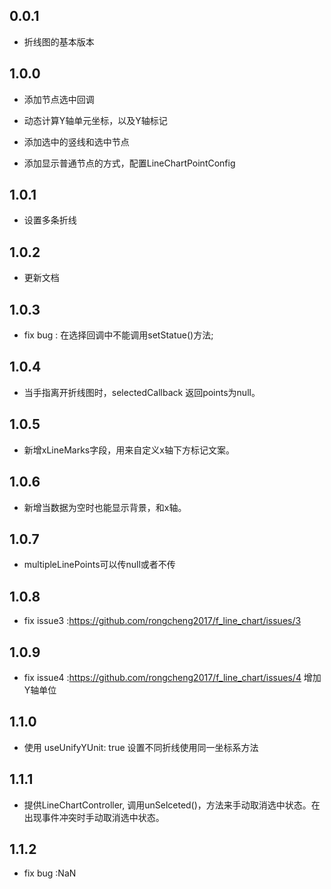 ## 0.0.1

* 折线图的基本版本

## 1.0.0

* 添加节点选中回调

* 动态计算Y轴单元坐标，以及Y轴标记

* 添加选中的竖线和选中节点

* 添加显示普通节点的方式，配置LineChartPointConfig

## 1.0.1

* 设置多条折线

## 1.0.2

* 更新文档

## 1.0.3

* fix bug : 在选择回调中不能调用setStatue()方法;

## 1.0.4

* 当手指离开折线图时，selectedCallback 返回points为null。

## 1.0.5

* 新增xLineMarks字段，用来自定义x轴下方标记文案。

## 1.0.6

* 新增当数据为空时也能显示背景，和x轴。

## 1.0.7

* multipleLinePoints可以传null或者不传

## 1.0.8

* fix issue3 :https://github.com/rongcheng2017/f_line_chart/issues/3


## 1.0.9

* fix issue4 :https://github.com/rongcheng2017/f_line_chart/issues/4  增加Y轴单位


## 1.1.0

* 使用 useUnifyYUnit: true 设置不同折线使用同一坐标系方法

## 1.1.1

* 提供LineChartController, 调用unSelceted()，方法来手动取消选中状态。在出现事件冲突时手动取消选中状态。
  
## 1.1.2

* fix bug :NaN